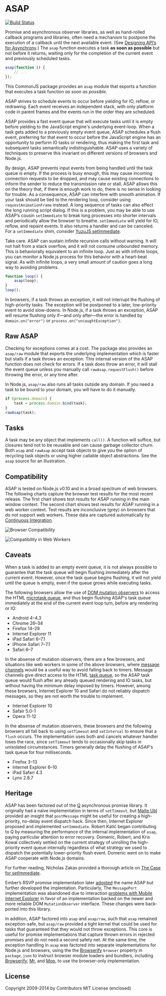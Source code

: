 # ASAP

[![Build Status](https://travis-ci.org/kriskowal/asap.png?branch=master)](https://travis-ci.org/kriskowal/asap)

Promise and asynchronous observer libraries, as well as hand-rolled callback
programs and libraries, often need a mechanism to postpone the execution of a
callback until the next available event.
(See [Designing API’s for Asynchrony][Zalgo].)
The `asap` function executes a task **as soon as possible** but not before it
returns, waiting only for the completion of the current event and previously
scheduled tasks.

```javascript
asap(function () {
    // ...
});
```

[Zalgo]: http://blog.izs.me/post/59142742143/designing-apis-for-asynchrony

This CommonJS package provides an `asap` module that exports a function that
executes a task function *as soon as possible*.

ASAP strives to schedule events to occur before yielding for IO, reflow,
or redrawing.
Each event receives an independent stack, with only platform code in parent
frames and the events run in the order they are scheduled.

ASAP provides a fast event queue that will execute tasks until it is
empty before yielding to the JavaScript engine's underlying event-loop.
When a task gets added to a previously empty event queue, ASAP schedules a flush
event, preferring for that event to occur before the JavaScript engine has an
opportunity to perform IO tasks or rendering, thus making the first task and
subsequent tasks semantically indistinguishable.
ASAP uses a variety of techniques to preserve this invariant on different
versions of browsers and Node.js.

By design, ASAP prevents input events from being handled until the task
queue is empty.
If the process is busy enough, this may cause incoming connection requests to be
dropped, and may cause existing connections to inform the sender to reduce the
transmission rate or stall.
ASAP allows this on the theory that, if there is enough work to do, there is no
sense in looking for trouble.
As a consequence, ASAP can interfere with smooth animation.
If your task should be tied to the rendering loop, consider using
`requestAnimationFrame` instead.
A long sequence of tasks can also effect the long running script dialog.
If this is a problem, you may be able to use ASAP’s cousin `setImmediate` to
break long processes into shorter intervals and periodically allow the browser
to breathe.
`setImmediate` will yield for IO, reflow, and repaint events.
It also returns a handler and can be canceled.
For a `setImmediate` shim, consider [YuzuJS setImmediate][setImmediate].

[setImmediate]: https://github.com/YuzuJS/setImmediate

Take care.
ASAP can sustain infinite recursive calls without warning.
It will not halt from a stack overflow, and it will not consume unbounded
memory.
This is behaviorally equivalent to an infinite loop.
Just as with infinite loops, you can monitor a Node.js process for this behavior
with a heart-beat signal.
As with infinite loops, a very small amount of caution goes a long way to
avoiding problems.

```javascript
function loop() {
    asap(loop);
}
loop();
```

In browsers, if a task throws an exception, it will not interrupt the flushing
of high-priority tasks.
The exception will be postponed to a later, low-priority event to avoid
slow-downs.
In Node.js, if a task throws an exception, ASAP will resume flushing only if—and
only after—the error is handled by `domain.on("error")` or
`process.on("uncaughtException")`.




<extoc></extoc>

## Raw ASAP

Checking for exceptions comes at a cost.
The package also provides an `asap/raw` module that exports the underlying
implementation which is faster but stalls if a task throws an exception.
This internal version of the ASAP function does not check for errors.
If a task does throw an error, it will stall the event queue unless you manually
call `rawAsap.requestFlush()` before throwing the error, or any time after.

In Node.js, `asap/raw` also runs all tasks outside any domain.
If you need a task to be bound to your domain, you will have to do it manually.

```js
if (process.domain) {
    task = process.domain.bind(task);
}
rawAsap(task);
```

## Tasks

A task may be any object that implements `call()`.
A function will suffice, but closures tend not to be reusable and can cause
garbage collector churn.
Both `asap` and `rawAsap` accept task objects to give you the option of
recycling task objects or using higher callable object abstractions.
See the `asap` source for an illustration.


## Compatibility

ASAP is tested on Node.js v0.10 and in a broad spectrum of web browsers.
The following charts capture the browser test results for the most recent
release.
The first chart shows test results for ASAP running in the main window context.
The second chart shows test results for ASAP running in a web worker context.
Test results are inconclusive (grey) on browsers that do not support web
workers.
These data are captured automatically by [Continuous
Integration][].

[Continuous Integration]: https://github.com/kriskowal/asap/blob/master/CONTRIBUTING.md

![Browser Compatibility](http://kriskowal-asap.s3-website-us-west-2.amazonaws.com/train/integration-2/saucelabs-results-matrix.svg)

![Compatibility in Web Workers](http://kriskowal-asap.s3-website-us-west-2.amazonaws.com/train/integration-2/saucelabs-worker-results-matrix.svg)

## Caveats

When a task is added to an empty event queue, it is not always possible to
guarantee that the task queue will begin flushing immediately after the current
event.
However, once the task queue begins flushing, it will not yield until the queue
is empty, even if the queue grows while executing tasks.

The following browsers allow the use of [DOM mutation observers][] to access
the HTML [microtask queue][], and thus begin flushing ASAP's task queue
immediately at the end of the current event loop turn, before any rendering or
IO:

[microtask queue]: http://www.whatwg.org/specs/web-apps/current-work/multipage/webappapis.html#microtask-queue
[DOM mutation observers]: http://dom.spec.whatwg.org/#mutation-observers

- Android 4–4.3
- Chrome 26–34
- Firefox 14–29
- Internet Explorer 11
- iPad Safari 6–7.1
- iPhone Safari 7–7.1
- Safari 6–7

In the absense of mutation observers, there are a few browsers, and situations
like web workers in some of the above browsers,  where [message channels][]
would be a useful way to avoid falling back to timers.
Message channels give direct access to the HTML [task queue][], so the ASAP
task queue would flush after any already queued rendering and IO tasks, but
without having the minimum delay imposed by timers.
However, among these browsers, Internet Explorer 10 and Safari do not reliably
dispatch messages, so they are not worth the trouble to implement.

[message channels]: http://www.whatwg.org/specs/web-apps/current-work/multipage/web-messaging.html#message-channels
[task queue]: http://www.whatwg.org/specs/web-apps/current-work/multipage/webappapis.html#concept-task

- Internet Explorer 10
- Safair 5.0-1
- Opera 11-12

In the absense of mutation observers, these browsers and the following browsers
all fall back to using `setTimeout` and `setInterval` to ensure that a `flush`
occurs.
The implementation uses both and cancels whatever handler loses the race, since
`setTimeout` tends to occasionally skip tasks in unisolated circumstances.
Timers generally delay the flushing of ASAP's task queue for four milliseconds.

- Firefox 3–13
- Internet Explorer 6–10
- iPad Safari 4.3
- Lynx 2.8.7


## Heritage

ASAP has been factored out of the [Q][] asynchronous promise library.
It originally had a naïve implementation in terms of `setTimeout`, but
[Malte Ubl][NonBlocking] provided an insight that `postMessage` might be
useful for creating a high-priority, no-delay event dispatch hack.
Since then, Internet Explorer proposed and implemented `setImmediate`.
Robert Katić began contributing to Q by measuring the performance of
the internal implementation of `asap`, paying particular attention to
error recovery.
Domenic, Robert, and Kris Kowal collectively settled on the current strategy of
unrolling the high-priority event queue internally regardless of what strategy
we used to dispatch the potentially lower-priority flush event.
Domenic went on to make ASAP cooperate with Node.js domains.

[Q]: https://github.com/kriskowal/q
[NonBlocking]: http://www.nonblocking.io/2011/06/windownexttick.html

For further reading, Nicholas Zakas provided a thorough article on [The
Case for setImmediate][NCZ].

[NCZ]: http://www.nczonline.net/blog/2013/07/09/the-case-for-setimmediate/

Ember’s RSVP promise implementation later [adopted][RSVP ASAP] the name ASAP but
further developed the implentation.
Particularly, The `MessagePort` implementation was abandoned due to interaction
[problems with Mobile Internet Explorer][IE Problems] in favor of an
implementation backed on the newer and more reliable DOM `MutationObserver`
interface.
These changes were back-ported into this library.

[IE Problems]: https://github.com/cujojs/when/issues/197
[RSVP ASAP]: https://github.com/tildeio/rsvp.js/blob/cddf7232546a9cf858524b75cde6f9edf72620a7/lib/rsvp/asap.js

In addition, ASAP factored into `asap` and `asap/raw`, such that `asap` remained
exception-safe, but `asap/raw` provided a tight kernel that could be used for
tasks that guaranteed that they would not throw exceptions.
This core is useful for promise implementations that capture thrown errors in
rejected promises and do not need a second safety net.
At the same time, the exception handling in `asap` was factored into separate
implementations for Node.js and browsers, using the the [Browserify][Browser
Config] `browser` property in `package.json` to instruct browser module loaders
and bundlers, including [Browserify][], [Mr][], and [Mop][],  to use the
browser-only implementation.

[Browser Config]: https://gist.github.com/defunctzombie/4339901
[Browserify]: https://github.com/substack/node-browserify
[Mr]: https://github.com/montagejs/mr
[Mop]: https://github.com/montagejs/mop

## License

Copyright 2009-2014 by Contributors
MIT License (enclosed)

